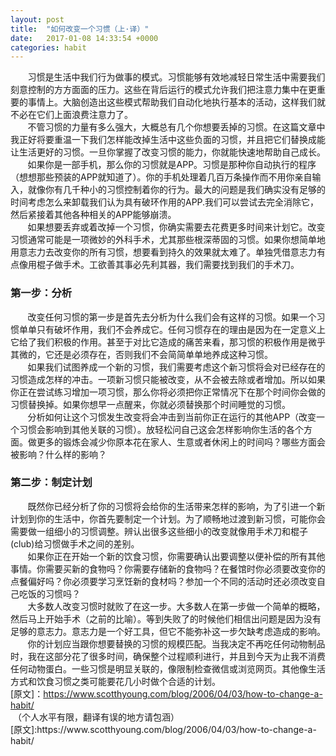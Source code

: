```yaml
---
layout: post
title:  "如何改变一个习惯（上·译）"
date:   2017-01-08 14:33:54 +0000
categories: habit
---
```

<div>       习惯是生活中我们行为做事的模式。习惯能够有效地减轻日常生活中需要我们刻意控制的方方面面的压力。这些在背后运行的模式允许我们把注意力集中在更重要的事情上。大脑创造出这些模式帮助我们自动化地执行基本的活动，这样我们就不必在它们上面浪费注意力了。</div>
<div></div>
<div>       不管习惯的力量有多么强大，大概总有几个你想要丢掉的习惯。在这篇文章中我正好将要重温一下我们怎样能改掉生活中这些负面的习惯，并且把它们替换成能让生活更好的习惯。一旦你掌握了改变习惯的能力，你就能快速地帮助自己成长。</div>
<div></div>
<div>       如果你是一部手机，那么你的习惯就是APP。习惯是那种你自动执行的程序（想想那些预装的APP就知道了）。你的手机处理着几百万条操作而不用你亲自输入，就像你有几千种小的习惯控制着你的行为。最大的问题是我们确实没有足够的时间考虑怎么来卸载我们认为具有破环作用的APP.我们可以尝试去完全消除它，然后紧接着其他各种相关的APP能够崩溃。</div>
<div></div>
<div>       如果想要丢弃或着改掉一个习惯，你确实需要去花费更多时间来计划它。改变习惯通常可能是一项微妙的外科手术，尤其那些根深蒂固的习惯。如果你想简单地用意志力去改变你的所有习惯，想要看到持久的效果就太难了。单独凭借意志力有点像用棍子做手术。工欲善其事必先利其器，我们需要找到我们的手术刀。</div>
<div></div>
<div></div>
<h3><strong>第一步：分析</strong></h3>
<div>       改变任何习惯的第一步是首先去分析为什么我们会有这样的习惯。如果一个习惯单单只有破坏作用，我们不会养成它。任何习惯存在的理由是因为在一定意义上它给了我们积极的作用。甚至于对比它造成的痛苦来看，那习惯的积极作用是微乎其微的，它还是必须存在，否则我们不会简简单单地养成这种习惯。</div>
<div></div>
<div>       如果我们试图养成一个新的习惯，我们需要考虑这个新习惯将会对已经存在的习惯造成怎样的冲击。一项新习惯只能被改变，从不会被去除或者增加。所以如果你正在尝试练习增加一项习惯，那么你将必须把你正常情况下在那个时间你会做的习惯替换掉。如果你想早一点醒来，你就必须替换那个时间睡觉的习惯。</div>
<div></div>
<div>       分析如何让这个习惯发生改变将会冲击到当前你正在运行的其他APP（改变一个习惯会影响到其他关联的习惯）。放轻松问自己这会怎样影响你生活的各个方面。做更多的锻炼会减少你原本花在家人、生意或者休闲上的时间吗？哪些方面会被影响？什么样的影响？</div>
<div></div>
<div></div>
<h3><strong>第二步：制定计划</strong></h3>
<div>       既然你已经分析了你的习惯将会给你的生活带来怎样的影响，为了引进一个新计划到你的生活中，你首先要制定一个计划。为了顺畅地过渡到新习惯，可能你会需要做一组细小的习惯调整。辨认出很多这些细小的改变就像用手术刀和棍子(club)给习惯做手术之间的差别。</div>
<div></div>
<div>       如果你正在开始一个新的饮食习惯，你需要确认出要调整以便补偿的所有其他事情。你需要买新的食物吗？你需要存储新的食物吗？在餐馆时你必须要改变你的点餐偏好吗？你必须要学习烹饪新的食材吗？参加一个不同的活动时还必须改变自己吃饭的习惯吗？</div>
<div></div>
<div>       大多数人改变习惯时就败了在这一步。大多数人在第一步做一个简单的概略，然后马上开始手术（之前的比喻）。等到失败了的时候他们相信出问题是因为没有足够的意志力。意志力是一个好工具，但它不能弥补这一步欠缺考虑造成的影响。</div>
<div></div>
<div>       你的计划应当跟你想要替换的习惯的规模匹配。当我决定不再吃任何动物制品时，我在这部分花了很多时间，确保整个过程顺利进行，并且到今天为止我不消费任何动物蛋白。一些习惯是明显关联的，像限制检查微信或浏览网页。其他像生活方式和饮食习惯之类可能要花几小时做个合适的计划。</div>
<div></div>
<div></div>
<div>
<div>[原文]：<a href="https://www.scotthyoung.com/blog/2006/04/03/how-to-change-a-habit/">https://www.scotthyoung.com/blog/2006/04/03/how-to-change-a-habit/</a></div>
</div>
<div> （个人水平有限，翻译有误的地方请包涵）</div>
[原文]:https://www.scotthyoung.com/blog/2006/04/03/how-to-change-a-habit/